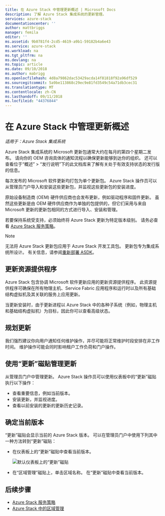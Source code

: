 ```yaml
---
title: 在 Azure Stack 中管理更新概述 | Microsoft Docs
description: 了解 Azure Stack 集成系统的更新管理。
services: azure-stack
documentationcenter: ''
author: mattbriggs
manager: femila
editor: ''
ms.assetid: 9b0781f4-2cd5-4619-a9b1-59182b4a6e43
ms.service: azure-stack
ms.workload: na
ms.tgt_pltfrm: na
ms.devlang: na
ms.topic: article
ms.date: 09/10/2018
ms.author: mabrigg
ms.openlocfilehash: 4d8a79862dac53429acda14f81818f92a96df529
ms.sourcegitcommit: 5a9be113868c29ec9e81fd3549c54a71db3cec31
ms.translationtype: MT
ms.contentlocale: zh-CN
ms.lasthandoff: 09/11/2018
ms.locfileid: "44376844"
---
```

# <a name="manage-updates-in-azure-stack-overview"></a>在 Azure Stack 中管理更新概述

*适用于：Azure Stack 集成系统*

Azure Stack 集成系统的 Microsoft 更新包通常大约在每月的第四个星期二发布。 请向你的 OEM 咨询具体的通知流程以确保更新能够到达你的组织。 还可以查看位于“概述” > “发行说明”下的此文档库来了解有关处于有效支持状态的发行版的信息。 

每次发布的 Microsoft 软件更新均打包为单个更新包。 Azure Stack 操作员可以从管理员门户导入和安装这些更新包，并监视这些更新包的安装进度。 

原始设备制造商 (OEM) 硬件供应商也会发布更新，例如驱动程序和固件更新。 虽然这些更新是由 OEM 硬件供应商作为单独的包提供的，但它们采用与来自 Microsoft 更新的更新包相同的方式进行导入、安装和管理。

若要保持系统受支持，必须始终将 Azure Stack 更新为特定版本级别。 请务必查看 [Azure Stack 服务策略](azure-stack-servicing-policy.md)。

> [!NOTE]
> 无法将 Azure Stack 更新包应用于 Azure Stack 开发工具包。 更新包专为集成系统所设计。 有关信息，请参阅[重新部署 ASDK](https://docs.microsoft.com/en-us/azure/azure-stack/asdk)。

## <a name="the-update-resource-provider"></a>更新资源提供程序

Azure Stack 包含协调 Microsoft 软件更新应用的更新资源提供程序。 此资源提供程序可确保在所有物理主机、Service Fabric 应用程序和运行时以及所有基础结构虚拟机及其关联的服务上应用更新。

当更新安装时，由于更新进程以 Azure Stack 中的各种子系统（例如，物理主机和基础结构虚拟机）为目标，因此你可以查看高级状态。

## <a name="plan-for-updates"></a>规划更新

我们强烈建议你向用户通知任何维护操作，并尽可能将正常维护时段安排在非工作时间。 维护操作可能会同时影响租户工作负荷和门户操作。

## <a name="using-the-update-tile-to-manage-updates"></a>使用“更新”磁贴管理更新
从管理员门户中管理更新。 Azure Stack 操作员可以使用仪表板中的“更新”磁贴执行以下操作：

- 查看重要信息，例如当前版本。
- 安装更新，并监视进度。
- 查看以前安装的更新的更新历史记录。
 
## <a name="determine-the-current-version"></a>确定当前版本

“更新”磁贴会显示当前的 Azure Stack 版本。 可以在管理员门户中使用下列其中一种方法转到“更新”磁贴：

- 在仪表板上的“更新”磁贴中查看当前版本。
 
   ![默认仪表板上的“更新”磁贴](./media/azure-stack-updates/image1.png)
 
- 在“区域管理”磁贴上，单击区域名称。 在“更新”磁贴中查看当前版本。

## <a name="next-steps"></a>后续步骤

- [Azure Stack 服务策略](azure-stack-servicing-policy.md) 
- [Azure Stack 中的区域管理](azure-stack-region-management.md)     


